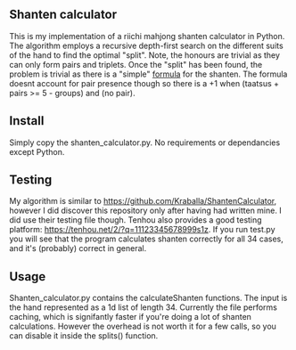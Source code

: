 ## Shanten calculator
This is my implementation of a riichi mahjong shanten calculator in Python. The algorithm employs a recursive depth-first search on the different suits of the hand to find the optimal "split". Note, the honours are trivial as they can only form pairs and triplets.
Once the "split" has been found, the problem is trivial as there is a "simple" [formula](https://riichi.wiki/Shanten) for the shanten.
The formula doesnt account for pair presence though so there is a +1 when (taatsus + pairs >= 5 - groups) and (no pair).

## Install
Simply copy the shanten_calculator.py. No requirements or dependancies except Python.

## Testing
My algorithm is similar to https://github.com/Kraballa/ShantenCalculator, however I did discover this repository only after having had written mine. I did use their testing file though.
Tenhou also provides a good testing platform: https://tenhou.net/2/?q=11123345678999s1z. If you run test.py you will see that the program calculates shanten correctly for all 34 cases, and it's (probably) correct in general.

## Usage
Shanten_calculator.py contains the calculateShanten functions. The input is the hand represented as a 1d list of length 34.
Currently the file performs caching, which is signifantly faster if you're doing a lot of shanten calculations. However the overhead is not worth it for a few calls, so you can disable it inside the splits() function.
